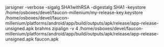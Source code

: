 jarsigner -verbose -sigalg SHA1withRSA -digestalg SHA1 -keystore /home/osboxes/devel/faucon-millenium/my-release-key.keystore /home/osboxes/devel/faucon-millenium/platforms/android/app/build/outputs/apk/release/app-release-unsigned.apk brahms
zipalign -v 4 /home/osboxes/devel/faucon-millenium/platforms/android/app/build/outputs/apk/release/app-release-unsigned.apk faucon.apk
